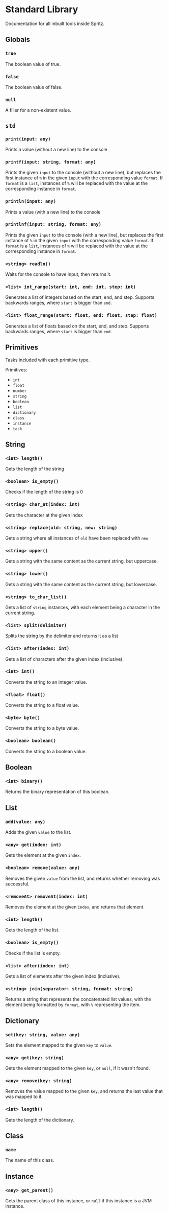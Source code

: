 # Standard Library
Documentation for all inbuilt tools inside Spritz.

## Globals
### `true`
The boolean value of true.

### `false`
The boolean value of false.

### `null`
A filler for a non-existent value.

## `std`

### `print(input: any)`
Prints a value (without a new line) to the console

### `printf(input: string, format: any)`
Prints the given `input` to the console (without a new line), but replaces the first instance of `%` in the given `input` with the corresponding value `format`.
If `format` is a `list`, instances of `%` will be replaced with the value at the corresponding instance in `format`.

### `println(input: any)`
Prints a value (with a new line) to the console

### `printlnf(input: string, format: any)`
Prints the given `input` to the console (with a new line), but replaces the first instance of `%` in the given `input` with the corresponding value `format`.
If `format` is a `list`, instances of `%` will be replaced with the value at the corresponding instance in `format`.

### `<string> readln()`
Waits for the console to have input, then returns it.

### `<list> int_range(start: int, end: int, step: int)`
Generates a list of integers based on the start, end, and step.
Supports backwards ranges, where `start` is bigger than `end`.

### `<list> float_range(start: float, end: float, step: float)`
Generates a list of floats based on the start, end, and step.
Supports backwards ranges, where `start` is bigger than `end`.

## Primitives
Tasks included with each primitive type.

Primitives:
<ul>
<li> <code>int</code> </li>
<li> <code>float</code> </li>
<li> <code>number</code> </li>
<li> <code>string</code> </li>
<li> <code>boolean</code> </li>
<li> <code>list</code> </li>
<li> <code>dictionary</code> </li>
<li> <code>class</code> </li>
<li> <code>instance</code> </li>
<li> <code>task</code> </li>
</ul>

## String
### `<int> length()`
Gets the length of the string

### `<boolean> is_empty()`
Checks if the length of the string is 0

### `<string> char_at(index: int)`
Gets the character at the given index

### `<string> replace(old: string, new: string)`
Gets a string where all instances of `old` have been replaced with `new`

### `<string> upper()`
Gets a string with the same content as the current string, but uppercase.

### `<string> lower()`
Gets a string with the same content as the current string, but lowercase.

### `<string> to_char_list()`
Gets a list of `string` instances, with each element being a character in the current string.

### `<list> split(delimiter)`
Splits the string by the delimiter and returns it as a list

### `<list> after(index: int)`
Gets a list of characters after the given index (inclusive).

### `<int> int()`
Converts the string to an integer value.

### `<float> float()`
Converts the string to a float value.

### `<byte> byte()`
Converts the string to a byte value.

### `<boolean> boolean()`
Converts the string to a boolean value.

## Boolean
### `<int> binary()`
Returns the binary representation of this boolean.

## List
### `add(value: any)`
Adds the given `value` to the list.

### `<any> get(index: int)`
Gets the element at the given `index`.

### `<boolean> remove(value: any)`
Removes the given `value` from the list, and returns whether removing was successful.

### `<removeAt> removeAt(index: int)`
Removes the element at the given `index`, and returns that element.

### `<int> length()`
Gets the length of the list.

### `<boolean> is_empty()`
Checks if the list is empty.

### `<list> after(index: int)`
Gets a list of elements after the given index (inclusive).

### `<string> join(separator: string, format: string)`
Returns a string that represents the concatenated list values, with the element being formatted by `format`, with `%` representing the item.

## Dictionary
### `set(key: string, value: any)`
Sets the element mapped to the given `key` to `value`.

### `<any> get(key: string)`
Gets the element mapped to the given `key`, or `null`, if it wasn't found.

### `<any> remove(key: string)`
Removes the value mapped to the given `key`, and returns the last value that was mapped to it.

### `<int> length()`
Gets the length of the dictionary.

## Class
### `name`
The name of this class.

## Instance
### `<any> get_parent()`
Gets the parent class of this instance, or `null` if this instance is a JVM instance.
